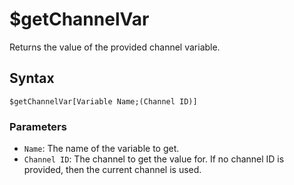 # $getChannelVar
Returns the value of the provided channel variable.

## Syntax
```
$getChannelVar[Variable Name;(Channel ID)]
```

### Parameters
- `Name`: The name of the variable to get.
- `Channel ID`: The channel to get the value for. If no channel ID is provided, then the current channel is used.
